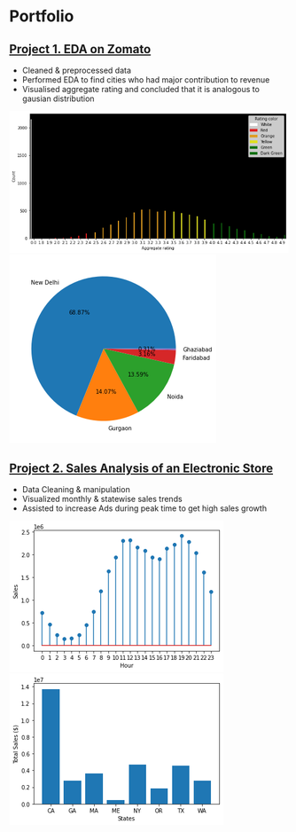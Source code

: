 # Portfolio

## [Project 1. EDA on Zomato](https://github.com/paramshah31/zomato-analysis)
* Cleaned & preprocessed data
* Performed EDA to find cities who had major contribution to revenue
* Visualised aggregate rating and concluded that it is analogous to gausian distribution

![](https://github.com/paramshah31/paramshah31.github.io/blob/main/images/bold.png)
![](https://github.com/paramshah31/paramshah31.github.io/blob/main/images/statewise.png)

## [Project 2. Sales Analysis of an Electronic Store](https://github.com/paramshah31/sales-analysis)
* Data Cleaning & manipulation
* Visualized monthly & statewise sales trends
* Assisted to increase Ads during peak time to get high sales growth

![](https://github.com/paramshah31/paramshah31.github.io/blob/main/images/ads.png)
![](https://github.com/paramshah31/paramshah31.github.io/blob/main/images/statewise%20sales.png)
